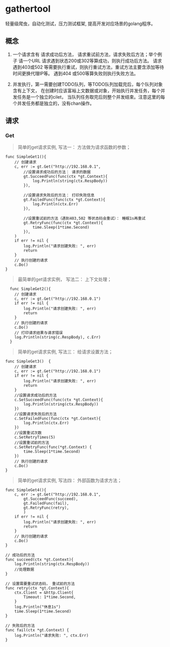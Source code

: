 # gathertool
轻量级爬虫，自动化测试，压力测试框架, 提高开发对应场景的golang程序。

## 概念
1. 一个请求含有 请求成功后方法， 请求重试前方法，请求失败后方法；举个例子 
 请一个URL  请求遇到状态200或302等算成功，则执行成功后方法。  请求遇到403或502
 等需要执行重试，则执行重试方法，重试方法主要含添加等待时间更换代理IP等。 遇到404
 或500等算失败则执行失败方法。
 
2. 并发执行，第一需要创建TODO队列，等TODO队列加载完后，每个队列对象含有上下文，
在创建时应该富裕上文数据或对象，开始执行并发任务，每个并发任务是一个独立的cilet，
当队列任务取完后则整个并发结束。注意这里的每个并发任务都是独立的，没有chan操作。


## 请求
### Get
> 简单的get请求实例, 写法一： 方法做为请求函数的参数；
```golang
func SimpleGet1(){
	// 创建请求
	c, err := gt.Get("http://192.168.0.1",
		//设置请求成功后的方法： 请求的数据
		gt.SucceedFunc(func(ctx *gt.Context){
			log.Println(string(ctx.RespBody))
		}),

		//设置请求失败后的方法： 打印失败信息
		gt.FailedFunc(func(ctx *gt.Context){
			log.Println(ctx.Err)
		}),

		//设置重试前的方法（遇到403,502 等状态码会重试）： 睡眠1s再重试
		gt.RetryFunc(func(ctx *gt.Context){
			time.Sleep(1*time.Second)
		}),
	)
	if err != nil {
		log.Println("请求创建失败: ", err)
		return
	}
	// 执行创建的请求
	c.Do()
}
```

> 最简单的get请求实例， 写法二： 上下文处理；
```golang
  func SimpleGet2(){
  	// 创建请求
  	c, err := gt.Get("http://192.168.0.1")
  	if err != nil {
  		log.Println("请求创建失败: ", err)
  		return
  	}
  	// 执行创建的请求
  	c.Do()
  	// 打印请求结果与请求错误
  	log.Println(string(c.RespBody), c.Err)
  }
```

> 简单的get请求实例, 写法三： 给请求设置方法；
```golang
func SimpleGet3()  {
	// 创建请求
	c, err := gt.Get("http://192.168.0.1")
	if err != nil {
		log.Println("请求创建失败: ", err)
		return
	}
	//设置请求成功后的方法
	c.SetSucceedFunc(func(ctx *gt.Context){
		log.Println(string(ctx.RespBody))
	})
	//设置请求失败后的方法
	c.SetFailedFunc(func(ctx *gt.Context){
		log.Println(ctx.Err)
	})
	//设置重试次数
	c.SetRetryTimes(5)
	//设置重试前的方法
	c.SetRetryFunc(func(*gt.Context) {
		time.Sleep(1*time.Second)
	})
	// 执行创建的请求
	c.Do()
}
```

> 简单的get请求实例, 写法四： 外部函数为请求方法；
```golang
func SimpleGet4(){
	c, err := gt.Get("http://192.168.0.1",
		gt.SucceedFunc(succeed),
		gt.FailedFunc(fail),
		gt.RetryFunc(retry),
		)
	if err != nil {
		log.Println("请求创建失败: ", err)
		return
	}
	// 执行创建的请求
	c.Do()
}

// 成功后的方法
func succeed(ctx *gt.Context){
	log.Println(string(ctx.RespBody))
	//处理数据
}

// 设置需要重试状态码， 重试前的方法
func retry(ctx *gt.Context){
	ctx.Client = &http.Client{
		Timeout: 1*time.Second,
	}
	log.Println("休息1s")
	time.Sleep(1*time.Second)
}

// 失败后的方法
func fail(ctx *gt.Context) {
	log.Println("请求失败: ", ctx.Err)
}
```